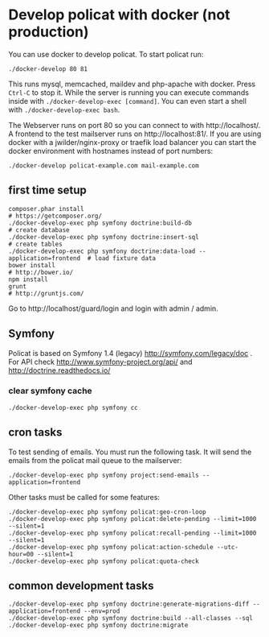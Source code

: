 # Develop policat with docker (not production)

You can use docker to develop policat. To start policat run:

    ./docker-develop 80 81

This runs mysql, memcached, maildev and php-apache with docker. Press ``Ctrl-C`` to stop it. While the server is running you can execute commands inside with ``./docker-develop-exec [command]``. You can even start a shell with ``./docker-develop-exec bash``.

The Webserver runs on port 80 so you can connect to with http://localhost/. A frontend to the test mailserver runs on http://localhost:81/.
If you are using docker with a jwilder/nginx-proxy or traefik load balancer you can start the docker environment with hostnames instead of port numbers:

    ./docker-develop policat-example.com mail-example.com

## first time setup

    composer.phar install                                                        # https://getcomposer.org/
    ./docker-develop-exec php symfony doctrine:build-db                          # create database
    ./docker-develop-exec php symfony doctrine:insert-sql                        # create tables
    ./docker-develop-exec php symfony doctrine:data-load --application=frontend  # load fixture data
    bower install                                                                # http://bower.io/
    npm install
    grunt                                                                        # http://gruntjs.com/

Go to http://localhost/guard/login and login with admin / admin.

## Symfony

Policat is based on Symfony 1.4 (legacy) http://symfony.com/legacy/doc . For API check http://www.symfony-project.org/api/ and http://doctrine.readthedocs.io/

### clear symfony cache

    ./docker-develop-exec php symfony cc

## cron tasks

To test sending of emails. You must run the following task. It will send the emails from the policat
mail queue to the mailserver:

    ./docker-develop-exec php symfony project:send-emails --application=frontend

Other tasks must be called for some features:

    ./docker-develop-exec php symfony policat:geo-cron-loop
    ./docker-develop-exec php symfony policat:delete-pending --limit=1000 --silent=1
    ./docker-develop-exec php symfony policat:recall-pending --limit=1000 --silent=1
    ./docker-develop-exec php symfony policat:action-schedule --utc-hour=00 --silent=1
    ./docker-develop-exec php symfony policat:quota-check

## common development tasks

    ./docker-develop-exec php symfony doctrine:generate-migrations-diff --application=frontend --env=prod
    ./docker-develop-exec php symfony doctrine:build --all-classes --sql
    ./docker-develop-exec php symfony doctrine:migrate
